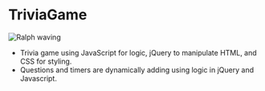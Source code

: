# TriviaGame
![Ralph waving](https://media.giphy.com/media/ASd0Ukj0y3qMM/giphy.gif?raw=true "Ralph waving")
* Trivia game using JavaScript for logic, jQuery to manipulate HTML, and CSS for styling.
* Questions and timers are dynamically adding using logic in jQuery and Javascript.
